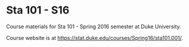 # Sta 101 - S16

Course materials for Sta 101 - Spring 2016 semester at Duke University.

Course website is at https://stat.duke.edu/courses/Spring16/sta101.001/.
